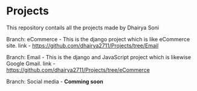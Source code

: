 # Projects
This repository contails all the projects made by Dhairya Soni

Branch: eCommerce - This is the django project which is like eCommerce site. 
             link - https://github.com/dhairya2711/Projects/tree/Email

Branch: Email - This is the django and JavaScript project which is likewise Google Gmail.
         link - https://github.com/dhairya2711/Projects/tree/eCommerce

Branch: Social media - **Comming soon**
